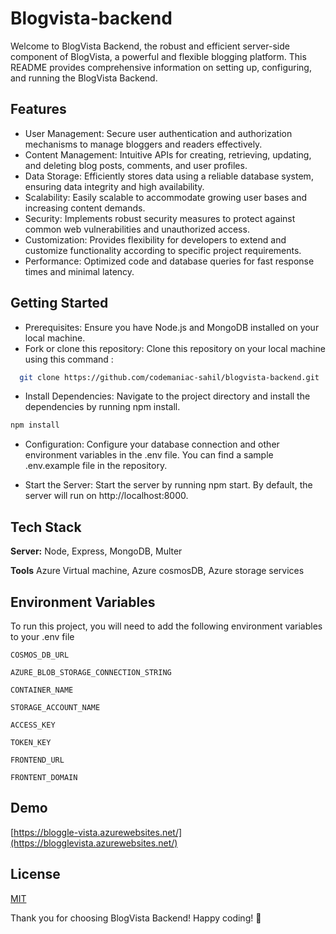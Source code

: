 
# Blogvista-backend
Welcome to BlogVista Backend, the robust and efficient server-side component of BlogVista, a powerful and flexible blogging platform. This README provides comprehensive information on setting up, configuring, and running the BlogVista Backend.





## Features

- User Management: Secure user authentication and authorization mechanisms to manage bloggers and readers effectively.
- Content Management: Intuitive APIs for creating, retrieving, updating, and deleting blog posts, comments, and user profiles.
- Data Storage: Efficiently stores data using a reliable database system, ensuring data integrity and high availability.
- Scalability: Easily scalable to accommodate growing user bases and increasing content demands.
- Security: Implements robust security measures to protect against common web vulnerabilities and unauthorized access.
- Customization: Provides flexibility for developers to extend and customize functionality according to specific project requirements.
- Performance: Optimized code and database queries for fast response times and minimal latency.


## Getting Started

- Prerequisites: Ensure you have Node.js and MongoDB installed on your local machine.
- Fork or clone this repository: Clone this repository on your local machine using this command :

```bash
  git clone https://github.com/codemaniac-sahil/blogvista-backend.git

```
- Install Dependencies: Navigate to the project directory and install the dependencies by running npm install.
```bash
npm install
```

- Configuration: Configure your database connection and other environment variables in the .env file. You can find a sample .env.example file in the repository.

- Start the Server: Start the server by running npm start. By default, the server will run on http://localhost:8000.

## Tech Stack

**Server:** Node, Express, MongoDB, Multer

**Tools**  Azure Virtual machine, Azure cosmosDB, Azure storage services


## Environment Variables

To run this project, you will need to add the following environment variables to your .env file


`COSMOS_DB_URL`

`AZURE_BLOB_STORAGE_CONNECTION_STRING`

`CONTAINER_NAME`

`STORAGE_ACCOUNT_NAME`

`ACCESS_KEY`

`TOKEN_KEY`

`FRONTEND_URL`

`FRONTENT_DOMAIN`




## Demo

[https://bloggle-vista.azurewebsites.net/](https://blogglevista.azurewebsites.net/)


## License

[MIT](https://choosealicense.com/licenses/mit/)


Thank you for choosing BlogVista Backend! Happy coding! 🚀




